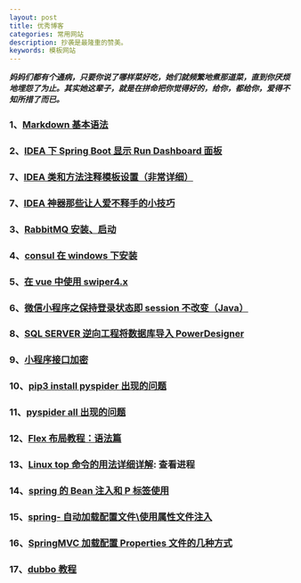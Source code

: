```yaml
---
layout: post
title: 优秀博客
categories: 常用网站
description: 抄袭是最隆重的赞美。
keywords: 模板网站
---
```


***妈妈们都有个通病，只要你说了哪样菜好吃，她们就频繁地煮那道菜，直到你厌烦地埋怨了为止。其实她这辈子，就是在拼命把你觉得好的，给你，都给你，爱得不知所措了而已。***

### 1、[Markdown 基本语法](https://www.jianshu.com/p/191d1e21f7ed)

### 2、[IDEA 下 Spring Boot 显示 Run Dashboard 面板](https://www.cnblogs.com/sansamh/p/8978672.html)
### 7、[IDEA 类和方法注释模板设置（非常详细）](https://blog.csdn.net/xiaoliulang0324/article/details/79030752)
### 7、[IDEA 神器那些让人爱不释手的小技巧](https://blog.csdn.net/linsongbin1/article/details/80560332)

### 3、[RabbitMQ 安装、启动](https://blog.csdn.net/nnsword/article/details/79544349)
### 4、[consul 在 windows 下安装](https://blog.csdn.net/forezp/article/details/70188595)
### 5、[在 vue 中使用 swiper4.x](https://www.cnblogs.com/cb1490838281/p/9648102.html)
### 6、[微信小程序之保持登录状态即 session 不改变（Java）](https://www.cnblogs.com/gdutzyh/p/7251432.html)
### 8、[SQL SERVER 逆向工程将数据库导入 PowerDesigner](https://jingyan.baidu.com/article/20095761c98042cb0721b4fc.html)
### 9、[小程序接口加密](https://www.jianshu.com/p/4b136750bdea)
### 10、[pip3 install pyspider 出现的问题](https://www.cnblogs.com/kerbside/p/9630388.html)
### 11、[pyspider all 出现的问题](https://blog.csdn.net/SiHann/article/details/88239892)
### 12、[Flex 布局教程：语法篇](http://www.ruanyifeng.com/blog/2015/07/flex-grammar.html)
### 13、[Linux top 命令的用法详细详解](https://www.cnblogs.com/zhoug2020/p/6336453.html): 查看进程
### 14、[spring 的 Bean 注入和 P 标签使用](https://www.cnblogs.com/xumaodun/p/4928136.html)
### 15、[spring- 自动加载配置文件\使用属性文件注入](https://www.cnblogs.com/yjmyzz/p/3604007.html)
### 16、[SpringMVC 加载配置 Properties 文件的几种方式](https://blog.csdn.net/chinadim/article/details/40621671)
### 17、[dubbo 教程](https://blog.csdn.net/jingyangV587/article/details/84983770)






